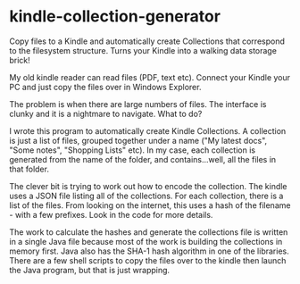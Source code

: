 # kindle-collection-generator
Copy files to a Kindle and automatically create Collections that correspond to the filesystem structure. Turns your Kindle into a walking data storage brick!

My old kindle reader can read files (PDF, text etc). Connect your Kindle your PC and just copy the files over in Windows Explorer.

The problem is when there are large numbers of files. The interface is clunky and it is a nightmare to navigate.
What to do?

I wrote this program to automatically create Kindle Collections. A collection is just a list of files, grouped together under a name ("My latest docs", "Some notes", "Shopping Lists" etc). In my case, each collection is generated from the name of the folder, and contains...well, all the files in that folder.

The clever bit is trying to work out how to encode the collection. The kindle uses a JSON file listing all of the collections. For each collection, there is a list of the files. From looking on the internet, this uses a hash of the filename - with a few prefixes. Look in the code for more details.

The work to calculate the hashes and generate the collections file is written in a single Java file because most of the work is building the collections in memory first. Java also has the SHA-1 hash algorithm in one of the libraries.
There are a few shell scripts to copy the files over to the kindle then launch the Java program, but that is just wrapping.

